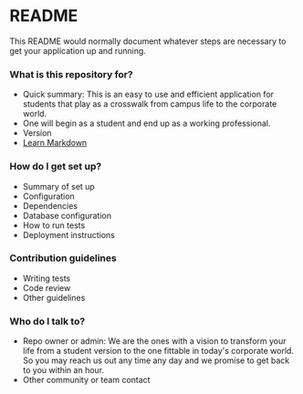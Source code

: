 # README #

This README would normally document whatever steps are necessary to get your application up and running.

### What is this repository for? ###

* Quick summary: This is an easy to use and efficient application for students that play as a crosswalk from campus life to the corporate world.
* One will begin as a student and end up as a working professional.
* Version
* [Learn Markdown](https://bitbucket.org/tutorials/markdowndemo)

### How do I get set up? ###

* Summary of set up
* Configuration
* Dependencies
* Database configuration
* How to run tests
* Deployment instructions

### Contribution guidelines ###

* Writing tests
* Code review
* Other guidelines

### Who do I talk to? ###

* Repo owner or admin: We are the ones with a vision to transform your life from a student version to the one fittable in today's
                       corporate world. So you may reach us out any time any day and we promise to get back to you within an hour.
* Other community or team contact